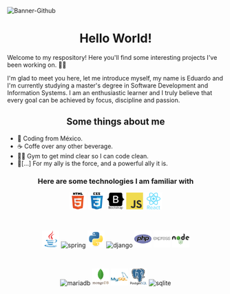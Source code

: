 <!--
**EduardoArellano97/EduardoArellano97** is a ✨ _special_ ✨ repository because its `README.md` (this file) appears on your GitHub profile.

Here are some ideas to get you started:

- 🔭 I’m currently working on ...
- 🌱 I’m currently learning ...
- 👯 I’m looking to collaborate on ...
- 🤔 I’m looking for help with ...
- 💬 Ask me about ...
- 📫 How to reach me: ...
- 😄 Pronouns: ...
- ⚡ Fun fact: ...
-->
![Banner-Github](https://github.com/EduardoArellano97/EduardoArellano97/assets/138718970/a62ca78a-42e0-45b5-a0c3-e9dcea5e7530)

  <h1 align="center" >Hello World!</h1>
  <section>
  <p> Welcome to my respository! Here you'll find some interesting projects I've been working on. 👨‍💻 </p>
  </section>
  <article>
      <p> I'm glad to meet you here, let me introduce myself, my name is Eduardo and I'm currently studying a master's degree in Software Development and Information Systems. I am an enthusiastic learner and I truly believe that every goal can be achieved by focus, discipline and passion. </p>
      <h2 align="center">Some things about me </h2>
      <ul>
          <li>
              📍 Coding from México.
          </li>
            <li>
              ☕ Coffe over any other beverage. 
            </li>
            <li>
             🏋️‍♂️ Gym to get mind clear so I can code clean.
            </li>
            <li>             
🌌[...] For my ally is the force, and a powerful ally it is.
            </li>
      </ul>
  </article>
  <article>
<h3 align="center">Here are some technologies I am familiar with </h3>
<p align="center"> 
<img src="https://raw.githubusercontent.com/devicons/devicon/master/icons/html5/html5-original-wordmark.svg" alt="html5" width="40" height="40"/>
<img src="https://raw.githubusercontent.com/devicons/devicon/master/icons/css3/css3-original-wordmark.svg" alt="css3" width="40" height="40"/> 
<img src="https://raw.githubusercontent.com/devicons/devicon/master/icons/bootstrap/bootstrap-plain-wordmark.svg" alt="bootstrap" width="40" height="40"/>
<img src="https://raw.githubusercontent.com/devicons/devicon/master/icons/javascript/javascript-original.svg" alt="javascript" width="40" height="40"/>
<img src="https://raw.githubusercontent.com/devicons/devicon/master/icons/react/react-original-wordmark.svg" alt="react" width="40" height="40"/>
</p>
<br>
<p align="center"> 
<img src="https://raw.githubusercontent.com/devicons/devicon/master/icons/java/java-original.svg" alt="java" width="40" height="40"/>
<img src="https://www.vectorlogo.zone/logos/springio/springio-icon.svg" alt="spring" width="40" height="40"/>
<img src="https://raw.githubusercontent.com/devicons/devicon/master/icons/python/python-original.svg" alt="python" width="40" height="40"/> 
<img src="https://cdn.worldvectorlogo.com/logos/django.svg" alt="django" width="40" height="40"/> 
<img src="https://raw.githubusercontent.com/devicons/devicon/master/icons/php/php-original.svg" alt="php" width="40" height="40"/> 
<img src="https://raw.githubusercontent.com/devicons/devicon/master/icons/express/express-original-wordmark.svg" alt="express" width="40" height="40"/>
<img src="https://raw.githubusercontent.com/devicons/devicon/master/icons/nodejs/nodejs-original-wordmark.svg" alt="nodejs" width="40" height="40"/>
</p>
<br>
<p align="center"> 
<img src="https://www.vectorlogo.zone/logos/mariadb/mariadb-icon.svg" alt="mariadb" width="40" height="40"/>
<img src="https://raw.githubusercontent.com/devicons/devicon/master/icons/mongodb/mongodb-original-wordmark.svg" alt="mongodb" width="40" height="40"/>
<img src="https://raw.githubusercontent.com/devicons/devicon/master/icons/mysql/mysql-original-wordmark.svg" alt="mysql" width="40" height="40"/>
<img src="https://raw.githubusercontent.com/devicons/devicon/master/icons/postgresql/postgresql-original-wordmark.svg" alt="postgresql" width="40" height="40"/>
<img src="https://www.vectorlogo.zone/logos/sqlite/sqlite-icon.svg" alt="sqlite" width="40" height="40"/>
</p>

</article>
  
